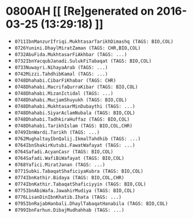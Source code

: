 # 0800AH [[ [Re]generated on 2016-03-25 (13:29:18) ]]

* `0711IbnManzurIfriqi.MukhtasarTarikhDimashq (TAGS: BIO,COL)`
* `0726Yunini.DhaylMiratZaman (TAGS: CHR,BIO,COL)`
* `0732AbuFida.MukhtasarFiAkhbar (TAGS: ...)`
* `0732IbnYacqubJanadi.SulukFiTabaqat (TAGS: BIO,COL)`
* `0733Nuwayri.NihayaArab (TAGS: ...)`
* `0742Mizzi.TahdhibKamal (TAGS: ...)`
* `0748Dhahabi.CibarFiKhabar (TAGS: CHR)`
* `0748Dhahabi.MacrifaQurraKibar (TAGS: BIO,COL)`
* `0748Dhahabi.MizanIctidal (TAGS: ...)`
* `0748Dhahabi.MucjamShuyukh (TAGS: BIO,COL)`
* `0748Dhahabi.MukhtasarMinDubaythi (TAGS: ...)`
* `0748Dhahabi.SiyarAclamNubala (TAGS: BIO,COL)`
* `0748Dhahabi.TadhkiraHuffaz (TAGS: BIO,COL)`
* `0748Dhahabi.TarikhIslam (TAGS: BIO,COL,CHR)`
* `0749IbnWardi.Tarikh (TAGS: ...)`
* `0762MughaltayIbnQalij.IkmalTahdhib (TAGS: ...)`
* `0764IbnShakirKutubi.FawatWafayat (TAGS: ...)`
* `0764Safadi.AcyanCasr (TAGS: BIO,COL)`
* `0764Safadi.WafiBiWafayat (TAGS: BIO,COL)`
* `0768Yafici.MiratJanan (TAGS: ...)`
* `0771Subki.TabaqatShaficiyaKubra (TAGS: BIO,COL)`
* `0774IbnKathir.Bidaya (TAGS: BIO,COL,CHR)`
* `0774IbnKathir.TabaqatShaficiyyin (TAGS: BIO,COL)`
* `0775IbnAbiWafa.JawahirMudiya (TAGS: BIO,COL)`
* `0776LisanDinIbnKhatib.Ihata (TAGS: ...)`
* `0795IbnRajabHanbali.DhaylTabaqatHanabila (TAGS: BIO,COL)`
* `0799IbnFarhun.DibajMudhahhab (TAGS: ...)`
